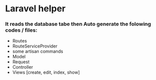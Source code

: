 # Laravel helper
### It reads the database tabe then Auto generate the folowing codes / files:

* Routes
* RouteServiceProvider
* some artisan commands
* Model
* Request
* Controller
* Views [create, edit, index, show]
